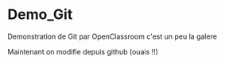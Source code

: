 # Demo_Git
Demonstration de Git par OpenClassroom c'est un peu la galere

Maintenant on modifie depuis github (ouais !!)
